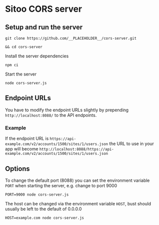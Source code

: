 # Sitoo CORS server

## Setup and run the server

```
git clone https://github.com/__PLACEHOLDER__/cors-server.git 

&& cd cors-server
```

Install the server dependencies
```
npm ci
```

Start the server
```
node cors-server.js
```

## Endpoint URLs

You have to modify the endpoint URLs slightly by prepending `http://localhost:8088/` to the API endpoints.

### Example

If the endpoint URL is `https://api-example.com/v2/accounts/1500/sites/1/users.json` the URL to use in your app will become
`http://localhost:8088/https://api-example.com/v2/accounts/1500/sites/1/users.json`

## Options

To change the default port (8088) you can set the environment variable `PORT` when starting the server, e.g. change to port 9000
```
PORT=9000 node cors-server.js
```

The host can be changed via the environment variable `HOST`, bust should usually be left to the default of 0.0.0.0
```
HOST=example.com node cors-server.js
```
